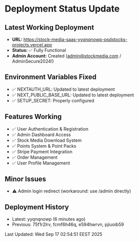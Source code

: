 # Deployment Status Update

## Latest Working Deployment
- **URL:** https://stock-media-saas-yyqnqnowp-psdstocks-projects.vercel.app
- **Status:** ✅ Fully Functional
- **Admin Account:** Created (admin@stockmedia.com / AdminSecure2024!)

## Environment Variables Fixed
- ✅ NEXTAUTH_URL: Updated to latest deployment
- ✅ NEXT_PUBLIC_BASE_URL: Updated to latest deployment  
- ✅ SETUP_SECRET: Properly configured

## Features Working
- ✅ User Authentication & Registration
- ✅ Admin Dashboard Access
- ✅ Stock Media Download System
- ✅ Points System & Point Packs
- ✅ Stripe Payment Integration
- ✅ Order Management
- ✅ User Profile Management

## Minor Issues
- ⚠️ Admin login redirect (workaround: use /admin directly)

## Deployment History
- Latest: yyqnqnowp (6 minutes ago)
- Previous: 75f1r2lrv, fcmf6h46q, e594hwrvn, pjiuoib59

Last Updated: Wed Sep 17 02:54:51 EEST 2025
